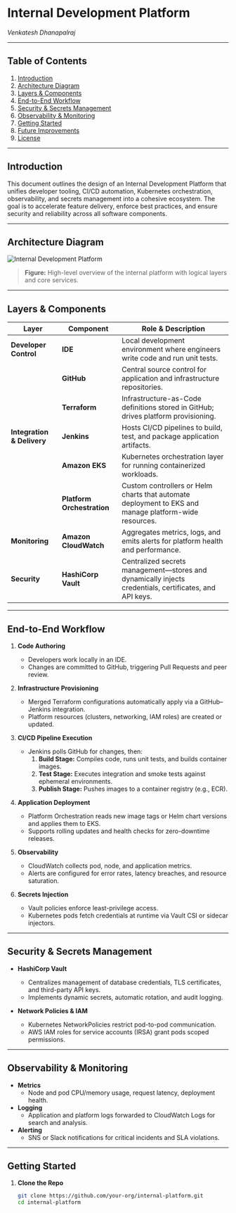 # Internal Development Platform

_Venkatesh Dhanapalraj_

---

## Table of Contents

1. [Introduction](#introduction)  
2. [Architecture Diagram](#architecture-diagram)  
3. [Layers & Components](#layers--components)  
4. [End-to-End Workflow](#end-to-end-workflow)  
5. [Security & Secrets Management](#security--secrets-management)  
6. [Observability & Monitoring](#observability--monitoring)  
7. [Getting Started](#getting-started)  
8. [Future Improvements](#future-improvements)  
9. [License](#license)  

---

## Introduction

This document outlines the design of an Internal Development Platform that unifies developer tooling, CI/CD automation, Kubernetes orchestration, observability, and secrets management into a cohesive ecosystem. The goal is to accelerate feature delivery, enforce best practices, and ensure security and reliability across all software components.

---

## Architecture Diagram

![Internal Development Platform](https://drive.google.com/uc?export=view&id=16WlYAILEPNt3DfbaMfXULR1P_mlQBJ3N)

> **Figure:** High-level overview of the internal platform with logical layers and core services.

---

## Layers & Components

| Layer                      | Component              | Role & Description                                                                                       |
|----------------------------|------------------------|----------------------------------------------------------------------------------------------------------|
| **Developer Control**      | **IDE**                | Local development environment where engineers write code and run unit tests.                             |
|                            | **GitHub**             | Central source control for application and infrastructure repositories.                                  |
|                            | **Terraform**          | Infrastructure-as-Code definitions stored in GitHub; drives platform provisioning.                        |
| **Integration & Delivery** | **Jenkins**            | Hosts CI/CD pipelines to build, test, and package application artifacts.                                 |
|                            | **Amazon EKS**         | Kubernetes orchestration layer for running containerized workloads.                                       |
|                            | **Platform Orchestration** | Custom controllers or Helm charts that automate deployment to EKS and manage platform-wide resources.    |
| **Monitoring**             | **Amazon CloudWatch**  | Aggregates metrics, logs, and emits alerts for platform health and performance.                          |
| **Security**               | **HashiCorp Vault**    | Centralized secrets management—stores and dynamically injects credentials, certificates, and API keys.   |

---

## End-to-End Workflow

1. **Code Authoring**  
   - Developers work locally in an IDE.  
   - Changes are committed to GitHub, triggering Pull Requests and peer review.

2. **Infrastructure Provisioning**  
   - Merged Terraform configurations automatically apply via a GitHub–Jenkins integration.  
   - Platform resources (clusters, networking, IAM roles) are created or updated.

3. **CI/CD Pipeline Execution**  
   - Jenkins polls GitHub for changes, then:  
     1. **Build Stage:** Compiles code, runs unit tests, and builds container images.  
     2. **Test Stage:** Executes integration and smoke tests against ephemeral environments.  
     3. **Publish Stage:** Pushes images to a container registry (e.g., ECR).

4. **Application Deployment**  
   - Platform Orchestration reads new image tags or Helm chart versions and applies them to EKS.  
   - Supports rolling updates and health checks for zero-downtime releases.

5. **Observability**  
   - CloudWatch collects pod, node, and application metrics.  
   - Alerts are configured for error rates, latency breaches, and resource saturation.

6. **Secrets Injection**  
   - Vault policies enforce least-privilege access.  
   - Kubernetes pods fetch credentials at runtime via Vault CSI or sidecar injectors.

---

## Security & Secrets Management

- **HashiCorp Vault**  
  - Centralizes management of database credentials, TLS certificates, and third-party API keys.  
  - Implements dynamic secrets, automatic rotation, and audit logging.

- **Network Policies & IAM**  
  - Kubernetes NetworkPolicies restrict pod-to-pod communication.  
  - AWS IAM roles for service accounts (IRSA) grant pods scoped permissions.

---

## Observability & Monitoring

- **Metrics**  
  - Node and pod CPU/memory usage, request latency, deployment health.  
- **Logging**  
  - Application and platform logs forwarded to CloudWatch Logs for search and analysis.  
- **Alerting**  
  - SNS or Slack notifications for critical incidents and SLA violations.

---

## Getting Started

1. **Clone the Repo**  
   ```bash
   git clone https://github.com/your-org/internal-platform.git
   cd internal-platform
